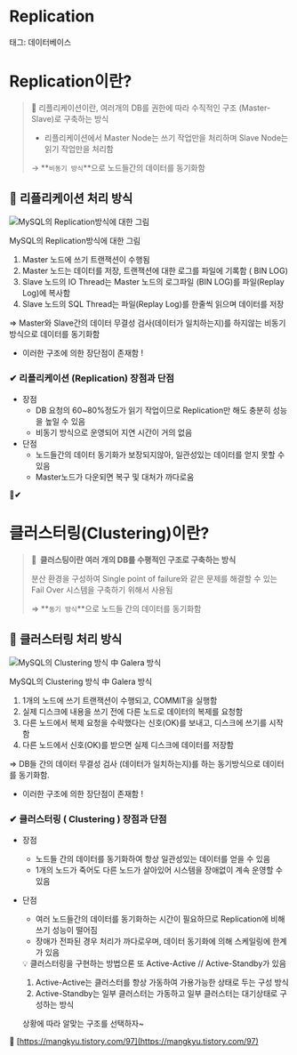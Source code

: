 # Replication

태그: 데이터베이스

# Replication이란?

> **📌** 리플리케이션이란, 여러개의 DB를 권한에 따라 수직적인 구조 (Master-Slave)로 구축하는 방식
> 
> - 리플리케이션에서 Master Node는 쓰기 작업만을 처리하며 Slave Node는 읽기 작업만을 처리함
> 
> → **`비동기 방식`**으로 노드들간의 데이터를 동기화함
> 

## **📌** 리플리케이션 처리 방식

![MySQL의 Replication방식에 대한 그림](Replication%2051ff215b7ebf408e9bfb57ec22d62ae3/%25E1%2584%2589%25E1%2585%25B3%25E1%2584%258F%25E1%2585%25B3%25E1%2584%2585%25E1%2585%25B5%25E1%2586%25AB%25E1%2584%2589%25E1%2585%25A3%25E1%2586%25BA_2023-07-16_%25E1%2584%258B%25E1%2585%25A9%25E1%2584%258C%25E1%2585%25A5%25E1%2586%25AB_2.59.04.png)

MySQL의 Replication방식에 대한 그림

1. Master 노드에 쓰기 트랜잭션이 수행됨
2. Master 노드는 데이터를 저장, 트랜잭션에 대한 로그를 파일에 기록함 ( BIN LOG)
3. Slave 노드의 IO Thread는 Master 노드의 로그파일 (BIN LOG)를 파일(Replay Log)에 복사함
4. Slave 노드의 SQL Thread는 파일(Replay Log)를 한줄씩 읽으며 데이터를 저장

⇒ Master와 Slave간의 데이터 무결성 검사(데이터가 일치하는지)를 하지않는 비동기방식으로 데이터를 동기화함

- 이러한 구조에 의한 장단점이 존재함 !

### **✔ 리플리케이션 (Replication) 장점과 단점**

- 장점
    - DB 요청의 60~80%정도가 읽기 작업이므로 Replication만 해도 충분히 성능을 높일 수 있음
    - 비동기 방식으로 운영되어 지연 시간이 거의 없음
- 단점
    - 노드들간의 데이터 동기화가 보장되지않아, 일관성있는 데이터를 얻지 못할 수 있음
    - Master노드가 다운되면 복구 및 대처가 까다로움

**📌✔**

# 클러스터링(Clustering)이란?

> **📌  클러스팅이란 여러 개의 DB를 수평적인 구조로 구축하는 방식**
> 
> 
> 분산 환경을 구성하여 Single point of failure와 같은 문제를 해결할 수 있는 Fail Over 시스템을 구축하기 위해서 사용됨
> 
> ⇒ **`동기 방식`**으로 노드들 간의 데이터를 동기화함
> 

## **📌 클러스터링** 처리 방식

![MySQL의 Clustering 방식 中 Galera 방식](Replication%2051ff215b7ebf408e9bfb57ec22d62ae3/%25E1%2584%2589%25E1%2585%25B3%25E1%2584%258F%25E1%2585%25B3%25E1%2584%2585%25E1%2585%25B5%25E1%2586%25AB%25E1%2584%2589%25E1%2585%25A3%25E1%2586%25BA_2023-07-16_%25E1%2584%258B%25E1%2585%25A9%25E1%2584%258C%25E1%2585%25A5%25E1%2586%25AB_3.04.25.png)

MySQL의 Clustering 방식 中 Galera 방식

1. 1개의 노드에 쓰기 트랜잭션이 수행되고, COMMIT을 실행함
2. 실제 디스크에 내용을 쓰기 전에 다른 노드로 데이터의 복제를 요청함
3. 다른 노드에서 복제 요청을 수락했다는 신호(OK)를 보내고, 디스크에 쓰기를 시작함
4. 다른 노드에서 신호(OK)를 받으면 실제 디스크에 데이터를 저장함

⇒ DB들 간의 데이터 무결성 검사 (데이터가 일치하는지)를 하는 동기방식으로 데이터를 동기화함.

- 이러한 구조에 의한 장단점이 존재함 !

### **✔ 클러스터링 ( Clustering ) 장점과 단점**

- 장점
    - 노드들 간의 데이터를 동기화하여 항상 일관성있는 데이터를 얻을 수 있음
    - 1개의 노드가 죽어도 다른 노드가 살아있어 시스템을 장애없이 계속 운영할 수 있음
- 단점
    - 여러 노드들간의 데이터를 동기화하는 시간이 필요하므로 Replication에 비해 쓰기 성능이 떨어짐
    - 장애가 전파된 경우 처리가 까다로우며, 데이터 동기화에 의해 스케일링에 한계가 있음
    
    <aside>
    💡 클러스터링을 구현하는 방법으론 또 Active-Active // Active-Standby가 있음
    
    1. Active-Active는 클러스터를 항상 가동하여 가용가능한 상태로 두는 구성 방식
    2. Active-Standby는 일부 클러스터는 가동하고 일부 클러스터는 대기상태로 구성하는 방식
    
    상황에 따라 알맞는 구조를 선택하자~
    
    </aside>
    

🔗 [https://mangkyu.tistory.com/97](https://mangkyu.tistory.com/97)